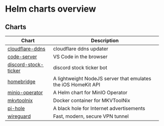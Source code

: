 # Helm charts overview

## Charts

| Chart | Description |
| ----- | ----------- |
| [cloudflare-ddns](cloudflare-ddns) | cloudflare ddns updater |
| [code-server](code-server) | VS Code in the browser |
| [discord-stock-ticker](discord-stock-ticker) | discord stock ticker bot |
| [homebridge](homebridge) | A lightweight NodeJS server that emulates the iOS HomeKit API |
| [minio-operator](minio-operator) | A Helm chart for MinIO Operator |
| [mkvtoolnix](mkvtoolnix) | Docker container for MKVToolNix |
| [pi-hole](pi-hole) | A black hole for Internet advertisements |
| [wireguard](wireguard) | Fast, modern, secure VPN tunnel |
